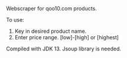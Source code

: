 Webscraper for qoo10.com products.

To use:
1. Key in desired product name.
2. Enter price range.
[low]-[high] or [highest]

Compiled with JDK 13.
Jsoup library is needed.